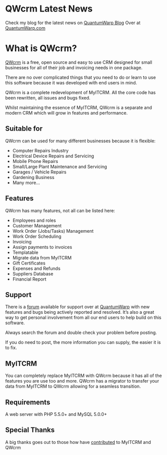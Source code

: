 # QWcrm Latest News

Check my blog for the latest news on [QuantumWarp Blog](https://quantumwarp.com/blog)
Over at [QuantumWarp.com](https://quantumwarp.com/)

# What is QWcrm?

[QWcrm](http://quantumwarp.com) is a free, open source and easy to use CRM designed for 
small businesses for all of their job and invoicing needs in one package.

There are no over complicated things that you need to do or learn
to use this software because it was developed with end users in mind.

QWcrm is a complete redevelopment of MyITCRM. All the core code has been rewritten,
all issues and bugs fixed.

Whilst maintaining the essence of MyITCRM, QWcrm is a separate and modern CRM which will grow in features and performance.

## Suitable for

QWcrm can be used for many different businesses because it is flexible:

* Computer Repairs Industry
* Electrical Device Repairs and Servicing
* Mobile Phone Repairs
* Small/Large Plant Maintenance and Servicing
* Garages / Vehicle Repairs
* Gardening Business
* Many more...

## Features

QWcrm has many features, not all can be listed here:

* Employees and roles
* Customer Management
* Work Order (Jobs/Tasks) Management 
* Work Order Scheduling
* Invoicing
* Assign payments to invoices
* Templatable
* Migrate data from MyITCRM
* Gift Certificates
* Expenses and Refunds
* Suppliers Database
* Financial Report

## Support

There is a [forum](http://quantumwarp.com/forum/) available for support over at [QuantumWarp](http://quantumwarp.com/forum/)
with new features and bugs being actively reported and resolved. It’s also a great way to get personal involvement from all
our end users to help build on this software. 

Always search the forum and double check your problem before posting.

If you do need to post, the more information you can supply, the easier it is to fix.

## MyITCRM

You can completely replace MyITCRM with QWcrm because it has all of the features you are use too and more.
QWcrm has a migrator to transfer your data from MyITCRM to QWcrm allowing for a seamless transition.

## Requirements

A web server with PHP 5.5.0+ and MySQL 5.0.0+

## Special Thanks

A big thanks goes out to those how have
[contributed](https://github.com/shoulders/qwcrm/contributors) to MyITCRM and QWcrm